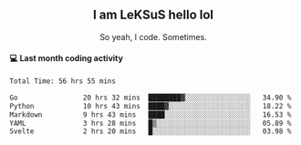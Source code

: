 <h2 align="center">I am LeKSuS hello lol</h2>
<p align="center">So yeah, I code. Sometimes.</p>

#### :computer: Last month coding activity
<!--START_SECTION:waka-->

```txt
Total Time: 56 hrs 55 mins

Go                20 hrs 32 mins  ████████▓░░░░░░░░░░░░░░░░   34.90 %
Python            10 hrs 43 mins  ████▓░░░░░░░░░░░░░░░░░░░░   18.22 %
Markdown          9 hrs 43 mins   ████░░░░░░░░░░░░░░░░░░░░░   16.53 %
YAML              3 hrs 28 mins   █▒░░░░░░░░░░░░░░░░░░░░░░░   05.89 %
Svelte            2 hrs 20 mins   █░░░░░░░░░░░░░░░░░░░░░░░░   03.98 %
```

<!--END_SECTION:waka-->
